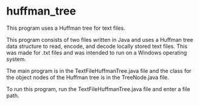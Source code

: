 # huffman_tree
This program uses a Huffman tree for text files.

This program consists of two files written in Java and uses a Huffman tree data structure to read, encode, and decode locally stored text files. This was made for .txt files and was intended to run on a Windows operating system.

The main program is in the TextFileHuffmanTree.java file and the class for the object nodes of the Huffman tree is in the TreeNode.java file.

To run this program, run the TextFileHuffmanTree.java file and enter a file path.
